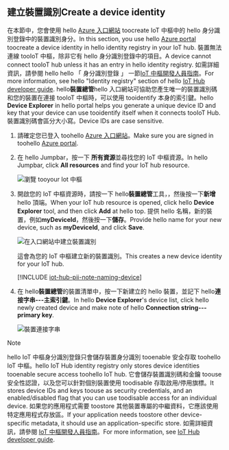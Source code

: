 ## <a name="create-a-device-identity"></a><span data-ttu-id="d5de6-101">建立裝置識別</span><span class="sxs-lookup"><span data-stu-id="d5de6-101">Create a device identity</span></span>

<span data-ttu-id="d5de6-102">在本節中，您會使用 hello [Azure 入口網站][ lnk-azure-portal] toocreate IoT 中樞中的 hello 身分識別登錄中的裝置識別身分。</span><span class="sxs-lookup"><span data-stu-id="d5de6-102">In this section, you use hello [Azure portal][lnk-azure-portal] toocreate a device identity in hello identity registry in your IoT hub.</span></span> <span data-ttu-id="d5de6-103">裝置無法連線 tooIoT 中樞，除非它有 hello 身分識別登錄中的項目。</span><span class="sxs-lookup"><span data-stu-id="d5de6-103">A device cannot connect tooIoT hub unless it has an entry in hello identity registry.</span></span> <span data-ttu-id="d5de6-104">如需詳細資訊，請參閱 hello hello 「 身分識別登錄 」 一節[IoT 中樞開發人員指南][lnk-devguide-identity]。</span><span class="sxs-lookup"><span data-stu-id="d5de6-104">For more information, see hello "Identity registry" section of hello [IoT Hub developer guide][lnk-devguide-identity].</span></span> <span data-ttu-id="d5de6-105">hello**裝置總管**hello 入口網站可協助您產生唯一的裝置識別碼和您的裝置在連接 tooIoT 中樞時，可以使用 tooidentify 本身的索引鍵。</span><span class="sxs-lookup"><span data-stu-id="d5de6-105">hello **Device Explorer** in hello portal helps you generate a unique device ID and key that your device can use tooidentify itself when it connects tooIoT Hub.</span></span> <span data-ttu-id="d5de6-106">裝置識別碼會區分大小寫。</span><span class="sxs-lookup"><span data-stu-id="d5de6-106">Device IDs are case sensitive.</span></span>

1. <span data-ttu-id="d5de6-107">請確定您已登入 toohello [Azure 入口網站][lnk-azure-portal]。</span><span class="sxs-lookup"><span data-stu-id="d5de6-107">Make sure you are signed in toohello [Azure portal][lnk-azure-portal].</span></span>

1. <span data-ttu-id="d5de6-108">在 hello Jumpbar，按一下 **所有資源**並尋找您的 IoT 中樞資源。</span><span class="sxs-lookup"><span data-stu-id="d5de6-108">In hello Jumpbar, click **All resources** and find your IoT hub resource.</span></span>

    ![瀏覽 tooyour Iot 中樞][img-find-iothub]

1. <span data-ttu-id="d5de6-110">開啟您的 IoT 中樞資源時，請按一下 hello**裝置總管**工具，，然後按一下**新增**hello 頂端。</span><span class="sxs-lookup"><span data-stu-id="d5de6-110">When your IoT hub resource is opened, click hello **Device Explorer** tool, and then click **Add** at hello top.</span></span> <span data-ttu-id="d5de6-111">提供 hello 名稱，新的裝置，例如**myDeviceId**，然後按一下**儲存**。</span><span class="sxs-lookup"><span data-stu-id="d5de6-111">Provide hello name for your new device, such as **myDeviceId**, and click **Save**.</span></span>

    ![在入口網站中建立裝置識別][img-create-device]

   <span data-ttu-id="d5de6-113">這會為您的 IoT 中樞建立新的裝置識別。</span><span class="sxs-lookup"><span data-stu-id="d5de6-113">This creates a new device identity for your IoT hub.</span></span>

   [!INCLUDE [iot-hub-pii-note-naming-device](iot-hub-pii-note-naming-device.md)]

1. <span data-ttu-id="d5de6-114">在 hello**裝置總管**的裝置清單中，按一下新建立的 hello 裝置，並記下 hello**連接字串---主索引鍵**。</span><span class="sxs-lookup"><span data-stu-id="d5de6-114">In hello **Device Explorer**'s device list, click hello newly created device and make note of hello **Connection string---primary key**.</span></span> 

    ![裝置連接字串][img-connection-string]

> [!NOTE]
> <span data-ttu-id="d5de6-116">hello IoT 中樞身分識別登錄只會儲存裝置身分識別 tooenable 安全存取 toohello IoT 中樞。</span><span class="sxs-lookup"><span data-stu-id="d5de6-116">hello IoT Hub identity registry only stores device identities tooenable secure access toohello IoT hub.</span></span> <span data-ttu-id="d5de6-117">它會儲存裝置識別碼和金鑰 toouse 安全性認證，以及您可以針對個別裝置使用 toodisable 存取啟用/停用旗標。</span><span class="sxs-lookup"><span data-stu-id="d5de6-117">It stores device IDs and keys toouse as security credentials, and an enabled/disabled flag that you can use toodisable access for an individual device.</span></span> <span data-ttu-id="d5de6-118">如果您的應用程式需要 toostore 其他裝置專屬的中繼資料，它應該使用特定應用程式存放區。</span><span class="sxs-lookup"><span data-stu-id="d5de6-118">If your application needs toostore other device-specific metadata, it should use an application-specific store.</span></span> <span data-ttu-id="d5de6-119">如需詳細資訊，請參閱 [IoT 中樞開發人員指南][lnk-devguide-identity]。</span><span class="sxs-lookup"><span data-stu-id="d5de6-119">For more information, see [IoT Hub developer guide][lnk-devguide-identity].</span></span>

<!-- Images. -->
[img-find-iothub]: ./media/iot-hub-get-started-create-device-identity-portal/find-iothub.png
[img-create-device]: ./media/iot-hub-get-started-create-device-identity-portal/create-identity-portal.png
[img-connection-string]: ./media/iot-hub-get-started-create-device-identity-portal/device-connection-string.png


<!-- Links -->
[lnk-azure-portal]: https://portal.azure.com
[lnk-devguide-identity]: ../articles/iot-hub/iot-hub-devguide-identity-registry.md

